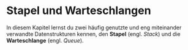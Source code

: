 # Stapel und Warteschlangen
In diesem Kapitel lernst du zwei häufig genutzte und eng miteinander verwandte Datenstrukturen kennen, den **Stapel** (engl. *Stack*) und die **Warteschlange** (engl. *Queue*).